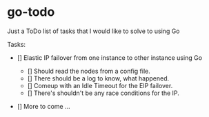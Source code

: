# go-todo
Just a ToDo list of tasks that I would like to solve to using Go

Tasks: 
- [] Elastic IP failover from one instance to other instance using Go
  - [] Should read the nodes from a config file. 
  - [] There should be a log to know, what happened. 
  - [] Comeup with an Idle Timeout for the EIP failover. 
  - [] There's shouldn't be any race conditions for the IP. 

- [] More to come ... 
